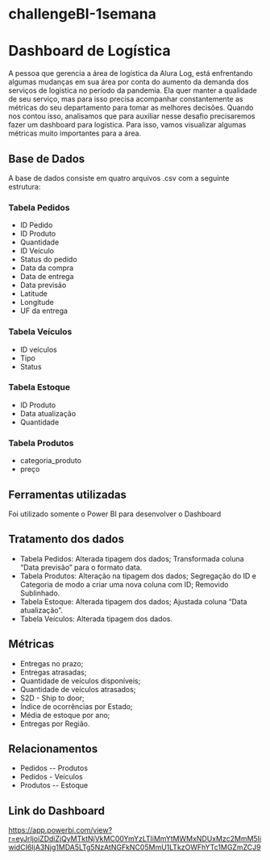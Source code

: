 # challengeBI-1semana

<H1>Dashboard de Logística</H1>

A pessoa que gerencia a área de logística da Alura Log, está enfrentando algumas mudanças em sua área por conta do aumento da demanda dos serviços de logística no período da pandemia. Ela quer manter a qualidade de seu serviço, mas para isso precisa acompanhar constantemente as métricas do seu departamento para tomar as melhores decisões. Quando nos contou isso, analisamos que para auxiliar nesse desafio precisaremos fazer um dashboard para logística. Para isso, vamos visualizar algumas métricas muito importantes para a área.

<h2>Base de Dados</h2>

A base de dados consiste em quatro arquivos .csv com a seguinte estrutura:


<h3>Tabela Pedidos</h3>
<ul>
  <li>ID Pedido</li>
  <li>ID Produto</li>
  <li>Quantidade</li>
  <li>ID Veículo</li>
  <li>Status do pedido</li>
  <li>Data da compra</li>
  <li>Data de entrega</li>
  <li>Data previsão</li>
  <li>Latitude</li>
  <li>Longitude</li>
  <li>UF da entrega</li>
</ul>

<h3>Tabela Veículos</h3>
<ul>
  <li>ID veículos</li>
  <li>Tipo</li>
  <li>Status</li>
</ul>
  
<h3>Tabela Estoque</h3>
<ul>
<li>ID Produto</li>
<li>Data atualização</li>
<li>Quantidade</li>
</ul>

<h3>Tabela Produtos</h3>
<ul>
  <li>categoria_produto</li>
  <li>preço</li>
</ul>

<h2>Ferramentas utilizadas</h2>

Foi utilizado somente o Power BI para desenvolver o Dashboard

<h2>Tratamento dos dados</h2>
<ul>
  <li>Tabela Pedidos: Alterada tipagem dos dados; Transformada coluna “Data previsão” para o formato data.</li>
  <li>Tabela Produtos: Alteração na tipagem dos dados; Segregação do ID e Categoria de modo a criar uma nova coluna com ID; Removido Sublinhado.</li>
  <li>Tabela Estoque: Alterada tipagem dos dados; Ajustada coluna “Data atualização”.</li>
  <li>Tabela Veículos: Alterada tipagem dos dados.</li>
</ul>

<h2>Métricas</h2>
<ul>
  <li>Entregas no prazo;</li>
  <li>Entregas atrasadas;</li>
  <li>Quantidade de veículos disponíveis;</li>
  <li>Quantidade de veículos atrasados;</li>
  <li>S2D - Ship to door;</li>
  <li>Índice de ocorrências por Estado;</li>
  <li>Média de estoque por ano;</li>
  <li>Entregas por Região.</li>
</ul>

<h2>Relacionamentos</h2>
<ul>
  <li>Pedidos -- Produtos</li>
  <li>Pedidos - Veículos</li>
  <li>Produtos -- Estoque</li>
</ul>

<h2>Link do Dashboard</h2>

https://app.powerbi.com/view?r=eyJrIjoiZDdiZjQyMTktNjVkMC00YmYzLTliMmYtMWMxNDUxMzc2MmM5IiwidCI6IjA3Njg1MDA5LTg5NzAtNGFkNC05MmU1LTkzOWFhYTc1MGZmZCJ9
